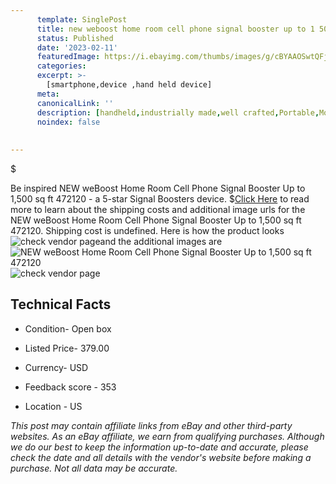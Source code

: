 ```yaml
---
      template: SinglePost
      title: new weboost home room cell phone signal booster up to 1 500 sq ft 472120
      status: Published
      date: '2023-02-11'
      featuredImage: https://i.ebayimg.com/thumbs/images/g/cBYAAOSwtQFjm7Vl/s-l225.jpg
      categories: 
      excerpt: >-
        [smartphone,device ,hand held device]
      meta:
      canonicalLink: ''
      description: [handheld,industrially made,well crafted,Portable,Mobile,Compact,Convenient,Lightweight,Maneuverable,Man-portable,Miniature,Carriable,Hand-held,Light,Holdable,Transportable,Mobile device,Pocket-sized,On-the-go,Wireless,Cordless,Compact size,Convenient size, smartphone,device ,hand held device]
      noindex: false
      
        
---
```

$

Be inspired NEW weBoost Home Room Cell Phone Signal Booster Up to 1,500 sq ft 472120 - a 5-star Signal Boosters device.
$[Click Here](https://www.ebay.com/itm/275582039115?hash=item4029f8344b%3Ag%3AcBYAAOSwtQFjm7Vl&amdata=enc%3AAQAHAAAA4AKWg8358qP5ZnxLwnbiKxhrtM5BrWbzdpKWnwMNUKWhKXK%2BzDuubJPx6luzJx97MBueMcEPEVpPZ7gBIDWyn%2BVPTjFbfMBQRdHa58YBXsCMYC2A5EAPUS6LU7KfGf1ykbGTqacRwpRpPMV1pPWPoRoiBsoE53xQ7WDoZWUVA6aFGcrLukihjzL97ajJA9G3I50MJJVFzUBcshGkzQDA0MY9SSJ5WNAgbss50%2FG28FBXyUQ9P5EYQvksH6THG4keW9RR4G2fSovDfn6D%2FaHwIXBvumRpNRgIZoqW%2BrPUEOs2&mkevt=1&mkcid=1&mkrid=711-53200-19255-0&campid=%253CePNCampaignId%253E&customid=%253CreferenceId%253E&toolid=10049) to read more to learn about the shipping costs and additional image urls for the NEW weBoost Home Room Cell Phone Signal Booster Up to 1,500 sq ft 472120. Shipping cost is undefined. Here is how the product looks ![check vendor page](https://i.ebayimg.com/thumbs/images/g/cBYAAOSwtQFjm7Vl/s-l225.jpg)and the additional images are![NEW weBoost Home Room Cell Phone Signal Booster Up to 1,500 sq ft 472120](https://i.ebayimg.com/images/g/cBYAAOSwtQFjm7Vl/s-l1600.jpg)![check vendor page](https://origin-galleryplus.ebayimg.com/ws/web/275582039115_2_0_1/225x225.jpg,https://origin-galleryplus.ebayimg.com/ws/web/275582039115_3_0_1/225x225.jpg,https://origin-galleryplus.ebayimg.com/ws/web/275582039115_4_0_1/225x225.jpg,https://origin-galleryplus.ebayimg.com/ws/web/275582039115_5_0_1/225x225.jpg)



 ## Technical Facts 



     
      

 - Condition- Open box 


      

 - Listed Price- 379.00 


      

 - Currency- USD 


      

 - Feedback score - 353 


      

 - Location - US 


      
      

 *_This post may contain affiliate links from eBay and other third-party websites. As an eBay affiliate, we earn from qualifying purchases. Although we do our best to keep the information up-to-date and accurate, please check the date and all details with the vendor's website before making a purchase. Not all data may be accurate._*






